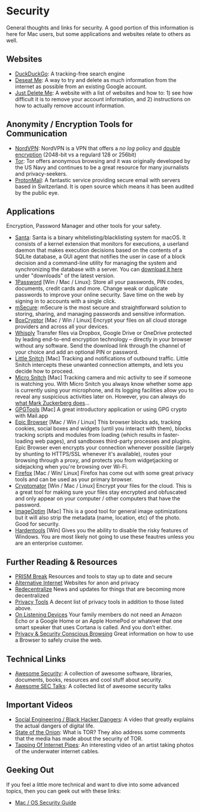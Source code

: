 # Security

General thoughts and links for security.  A good portion of this information is here for Mac users, but some applications and websites relate to others as well.

## Websites

* [DuckDuckGo](http://duckduckgo.com): A tracking-free search engine
* [Deseat Me](https://deseat.me/): A way to try and delete as much information from the internet as possible from an existing Google account.
* [Just Delete Me](http://justdelete.me/): A website with a list of websites and how to: 1) see how difficult it is to remove your account information, and 2) instructions on how to actually remove account information.

## Anonymity / Encryption Tools for Communication

* [NordVPN](http://nordvpn.com/?ref=368132e7): NordVPN is a VPN that offers a _no log_ policy and [double encryption](https://nordvpn.com/features/double-encryption-double-vpn/) (2048-bit vs a regulard 128 or 256bit)
* [Tor](https://www.torproject.org/): Tor offers anonymous browsing and it was originally developed by the US Navy and continues to be a great resource for many journalists and privacy-seekers.
* [ProtonMail](https://protonmail.com/): A fantastic service providing secure email with servers based in Switzerland.  It is open source which means it has been audited by the public eye.

## Applications

Encryption, Password Manager and other tools for your safety.

* [Santa](https://github.com/google/santa): Santa is a binary whitelisting/blacklisting system for macOS. It consists of a kernel extension that monitors for executions, a userland daemon that makes execution decisions based on the contents of a SQLite database, a GUI agent that notifies the user in case of a block decision and a command-line utility for managing the system and synchronizing the database with a server.  You can [download it here](https://github.com/google/santa/releases) under "downloads" of the latest version.
* [1Password](https://agilebits.com/onepassword) [Win / Mac / Linux]: Store all your passwords, PIN codes, documents, credit cards and more. Change weak or duplicate passwords to improve your online security. Save time on the web by signing in to accounts with a single click.
* [mSecure](https://www.msecure.com/): mSecure is the most secure and straightforward solution to storing, sharing, and managing passwords and sensitive information.
* [BoxCryptor](https://www.boxcryptor.com) [Mac / Win / Linux] Encrypt your files on all cloud storage providers and across all your devices.
* [Whisply](https://whisp.ly/) Transfer files via Dropbox, Google Drive or OneDrive protected by leading end-to-end encryption technology – directly in your browser without any software. Send the download link through the channel of your choice and add an optional PIN or password.
* [Little Snitch](https://www.obdev.at/products/littlesnitch/index.html) [Mac] Tracking and notifications of outbound traffic. Little Snitch intercepts these unwanted connection attempts, and lets you decide how to proceed.
* [Micro Snitch](https://www.obdev.at/products/microsnitch/index.html) [Mac] Tracking camera and mic activity to see if someone is watching you. With Micro Snitch you always know whether some app is currently using your microphone, and its logging facilities allow you to reveal any suspicious activities later on.  However, you can always do [what Mark Zuckerberg does](https://www.hackread.com/mark-zuckerbergs-laptop-cam-tape/)...
* [GPGTools](https://gpgtools.org/) [Mac] A great introductory application or using GPG crypto with Mail.app
* [Epic Browser](https://www.epicbrowser.com/) [Mac / Win / Linux] This browser blocks ads, tracking cookies, social boxes and widgets (until you interact with them), blocks tracking scripts and modules from loading (which results in faster-loading web pages), and sandboxes third-party processes and plugins. Epic Browser even encrypts your connection whenever possible (largely by shunting to HTTPS/SSL whenever it's available), routes your browsing through a proxy, and protects you from widgetjacking or sidejacking when you're browsing over Wi-Fi. 
* [Firefox](https://www.mozilla.org/) [Mac / Win/ Linux] Firefox has come out with some great privacy tools and can be used as your primary browser.
* [Cryptomator](https://cryptomator.org/) [Win / Mac / Linux] Encrypt your files for the cloud.  This is a great tool for making sure your files stay encrypted and obfuscated and only appear on your computer / other computers that have the password.
* [ImageOptim](https://imageoptim.com/mac) [Mac] This is a good tool for general image optimizations but it will also strip the metadata (name, location, etc) of the photo.  Good for security.
* [Hardentools](https://github.com/securitywithoutborders/hardentools) [Win] Gives you the ability to disable the risky features of Windows.  You are most likely not going to use these feautres unless you are an enterprise customer.

## Further Reading & Resources

* [PRISM Break](https://prism-break.org/en/) Resources and tools to stay up to date and secure
* [Alternative Internet](https://redecentralize.github.io/alternative-internet/) Websites for anon and privacy
* [Redecentralize](http://redecentralize.org/) News and updates for things that are becoming more decentralized
* [Privacy Tools](https://privacytoolsio.github.io/privacytools.io/) A decent list of privacy tools in addition to those listed above.
* [On Listening Devices](https://gizmodo.com/dont-buy-anyone-an-echo-1820981732) Your family members do not need an Amazon Echo or a Google Home or an Apple HomePod or whatever that one smart speaker that uses Cortana is called. And you don’t either.
* [Privacy & Security Conscious Browsing](https://gist.github.com/atcuno/3425484ac5cce5298932) Great information on how to use a Browser to safely cruise the web.

## Technical Links

* [Awesome Security](https://github.com/sbilly/awesome-security): A collection of awesome software, libraries, documents, books, resources and cool stuff about security.
* [Awesome SEC Talks](https://github.com/PaulSec/awesome-sec-talks): A collected list of awesome security talks

## Important Videos

* [Social Engineering / Black Hacker Dangers](https://www.youtube.com/watch?v=F78UdORll-Q): A video that greatly explains the actual dangers of digital life.
* [State of the Onion](https://www.youtube.com/watch?v=fOwYgAS4TXE): What is TOR?  They also address some comments that the media has made about the security of TOR.
* [Tapping Of Internet Pipes](https://www.youtube.com/watch?v=h7guR5ei30Y): An interesting video of an artist taking photos of the underwater internet cables.

## Geeking Out

If you feel a little more technical and want to dive into some advanced topics, then you can geek out with these links:

* [Mac / OS Security Guide](https://github.com/drduh/macOS-Security-and-Privacy-Guide)
